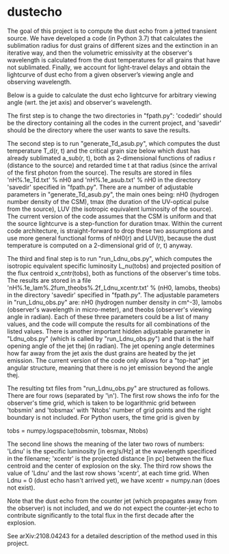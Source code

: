 # dustecho
The goal of this project is to compute the dust echo from a jetted transient source. We have developed a code (in Python 3.7) that calculates the sublimation radius for dust grains of different sizes and the extinction in an iterative way, and then the volumetric emissivity at the observer's wavelength is calculated from the dust temperatures for all grains that have not sublimated. Finally, we account for light-travel delays and obtain the lightcurve of dust echo from a given observer’s viewing angle and observing wavelength.

Below is a guide to calculate the dust echo lightcurve for arbitrary viewing angle (wrt. the jet axis) and observer's wavelength.

The first step is to change the two directories in "fpath.py": 'codedir' should be the directory containing all the codes in the current project, and 'savedir' should be the directory where the user wants to save the results.

The second step is to run "generate_Td_asub.py", which computes the dust temperature T_d(r, t) and the critical grain size below which dust has already sublimated a_sub(r, t), both as 2-dimensional functions of radius r (distance to the source) and retarded time t at that radius (since the arrival of the first photon from the source). The results are stored in files 'nH%.1e_Td.txt' % nH0 and 'nH%.1e_asub.txt' % nH0 in the directory 'savedir' specified in "fpath.py". There are a number of adjustable parameters in "generate_Td_asub.py", the main ones being: nH0 (hydrogen number density of the CSM), tmax (the duration of the UV-optical pulse from the source), LUV (the isotropic equivalent luminosity of the source). The current version of the code assumes that the CSM is uniform and that the source lightcurve is a step-function for duration tmax. Within the current code architecture, is straight-forward to drop these two assumptions and use more general functional forms of nH0(r) and LUV(t), because the dust temperature is computed on a 2-dimensional grid of (r, t) anyway.

The third and final step is to run "run_Ldnu_obs.py", which computes the isotropic equivalent specific luminosity L_nu(tobs) and projected position of the flux centroid x_cntr(tobs), both as functions of the observer's time tobs. The results are stored in a file 'nH%.1e_lam%.2fum_theobs%.2f_Ldnu_xcentr.txt' % (nH0, lamobs, theobs) in the directory 'savedir' specified in "fpath.py". The adjustable parameters in "run_Ldnu_obs.py" are: nH0 (hydrogen number density in cm^-3), lamobs (observer's wavelength in micro-meter), and theobs (observer's viewing angle in radian). Each of these three parameters could be a list of many values, and the code will compute the results for all combinations of the listed values. There is another important hidden adjustable parameter in "Ldnu_obs.py" (which is called by "run_Ldnu_obs.py") and that is the half opening angle of the jet thej (in radian). The jet opening angle determines how far away from the jet axis the dust grains are heated by the jet emission. The current version of the code only allows for a "top-hat" jet angular structure, meaning that there is no jet emission beyond the angle thej.

The resulting txt files from "run_Ldnu_obs.py" are structured as follows. There are four rows (separated by '\n'). The first row shows the info for the observer's time grid, which is taken to be logarithmic grid between 'tobsmin' and 'tobsmax' with 'Ntobs' number of grid points and the right boundary is not included. For Python users, the time grid is given by

tobs = numpy.logspace(tobsmin, tobsmax, Ntobs)

The second line shows the meaning of the later two rows of numbers: 'Ldnu' is the specific luminosity [in erg/s/Hz] at the wavelength specificed in the filename; 'xcentr' is the projected distance [in pc] between the flux centroid and the center of explosion on the sky. The third row shows the value of 'Ldnu' and the last row shows 'xcentr', at each time grid. When Ldnu = 0 (dust echo hasn't arrived yet), we have xcentr = numpy.nan (does not exist).

Note that the dust echo from the counter jet (which propagates away from the observer) is not included, and we do not expect the counter-jet echo to contribute significantly to the total flux in the first decade after the explosion.

See arXiv:2108.04243 for a detailed description of the method used in this project.
